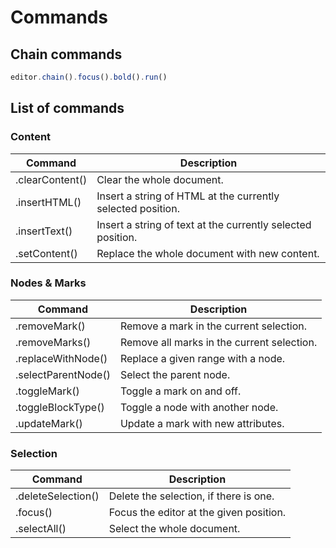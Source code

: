 # Commands

## Chain commands

```js
editor.chain().focus().bold().run()
```

## List of commands

### Content
| Command         | Description                                                 |
| --------------- | ----------------------------------------------------------- |
| .clearContent() | Clear the whole document.                                   |
| .insertHTML()   | Insert a string of HTML at the currently selected position. |
| .insertText()   | Insert a string of text at the currently selected position. |
| .setContent()   | Replace the whole document with new content.                |

### Nodes & Marks
| Command             | Description                                |
| ------------------- | ------------------------------------------ |
| .removeMark()       | Remove a mark in the current selection.    |
| .removeMarks()      | Remove all marks in the current selection. |
| .replaceWithNode()  | Replace a given range with a node.         |
| .selectParentNode() | Select the parent node.                    |
| .toggleMark()       | Toggle a mark on and off.                  |
| .toggleBlockType()  | Toggle a node with another node.           |
| .updateMark()       | Update a mark with new attributes.         |

### Selection
| Command            | Description                             |
| ------------------ | --------------------------------------- |
| .deleteSelection() | Delete the selection, if there is one.  |
| .focus()           | Focus the editor at the given position. |
| .selectAll()       | Select the whole document.              |
